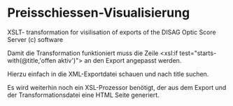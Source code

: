# Preisschiessen-Visualisierung
XSLT- transformation for visilisation of exports of the DISAG Optic Score Server (c) software

Damit die Transformation funktioniert muss die Zeile
<xsl:if test="starts-with(@title,'offen aktiv')">
an den Export angepasst werden.

Hierzu einfach in die XML-Exportdatei schauen und nach title suchen.

Es wird weiterhin noch ein XSL-Prozessor benötigt, der aus dem Export und der Transformationsdatei eine HTML Seite generiert.

